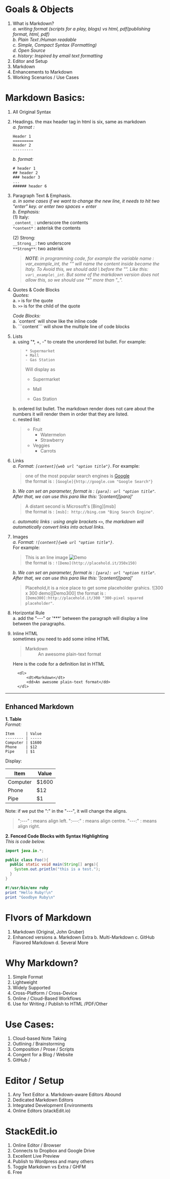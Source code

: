 # Goals & Objects
1. What is Markdown?  
  *a. writing format (scripts for a play, blogs) vs html, pdf(publishing format, html, pdf)  
  b. Plain Text /Human readable  
  c. Simple, Compact Syntax (Formatting)  
  d. Open Source  
  e. history: Inspired by email text formatting*  
2. Editor and Setup  
3. Markdown  
4. Enhancements to Markdown  
5. Working Scenarios / Use Cases

# Markdown Basics:
1. All Original Syntax
2. Headings. the max header tag in html is six, same as markdown  
  *a. format :*
    ```
    Header 1
    =========
    Header 2
    ---------
    ```  
   *b. format:*
    ```
    # header 1
    ## header 2
    ### header 3
    ...
    ###### header 6
    ```
3. Paragraph Text & Emphasis.  
	*a. in some cases if we want to change the new line, it needs to hit two "enter" key. or enter two spaces + enter*  
	*b. Emphasis:*  
	(1) Italy:  
	`_content_` : underscore the contents  
	`*content*` : asterisk the contents  

	(2) Strong:  
	`__Strong__`: two underscore  
	`**Strong**`: two asterisk  
	> *__NOTE__: in programming code, for example the variable name : var_example_int, the "_" will name the content inside became the Italy. To Avoid this, we should add \ before the "_".  Like this: `var\_example\_int`. But some of the markdown version does not allow this, so we should use "\*" more than "_".*

4. Quotes & Code Blocks  
	*Quotes:*  
	a. `>` is for the quote  
	b. `>>` is for the child of the quote  

	*Code Blocks:*  
	a. \`content\` will show like the inline code  
	b. \`\`\`content\`\`\` will show the multiple line of code blocks

5. Lists  
	a. using "*, +, -" to create the unordered list bullet. For example:
    >   ```
    >   * Supermarket
    >   + Mall
    >   - Gas Station
    >   ```
    >  Will display as
    >  * Supermarket
    >  + Mall
    >  - Gas Station  

	b. ordered list bullet. The markdown render does not care about the numbers it will render them in order that they are listed.  
	c. nested list:  
     > * Fruit    
     >   * Watermelon
     >   * Strawberry
     > * Veggies    
     >   * Carrots

6. Links  
  *a. Format: `[content]{web url "option title"}`*.
   For example:
   > one of the most popular search engines is [Google](http://google.com "Google Search")  
   > the format is : `[Google]{http://google.com "Google Search"}`  

   *b. We can set an parameter, format is : `[para]: url "option title"`. After that, we can use this para like this: '[content][para]'*  
   > A distant second is Microsoft's [Bing][msb]  
   > the format is : `[msb]: http://bing.com "Bing Search Engine"`.  

   *c. automatic links : using angle brackets `<>`, the markdown will automatically convert links into actual links.*

7. Images  
  *a. Format: `![content]{web url "option title"}`*.  
   For example:  
   > This is an line image ![Demo](http://placehold.it/350x150)  
   > the format is : `![Demo](http://placehold.it/350x150)`  

   *b. We can set an parameter, format is : `[para]: url "option title"`. After that, we can use this para like this: '[content][para]'*  
   > Placehold,it is a nice place to get some placeholder grahics.
   > ![300 x 300 demo][Demo300]
   > the format is : `[Demo300]:http://placehold.it/300 "300-pixel squared placeholder"`.  

8. Horizontal Rule  
  a. add the "---" or '\*\*\*' between the paragraph  will display a line between the paragraphs.

9. Inline HTML  
	sometimes you need to add some inline HTML
	> <dl>
	>    <dt>Markdown</dt>
	>    <dd>An awesome plain-text format</dd>
	> </dl>  
	Here is the code for a definition list in HTML
      ```
	    <dl>
    		<dt>Markdown</dt>
    		<dd>An awesome plain-text format</dd>
	    </dl>
      ```
---

## Enhanced Markdown
**1. Table**  
  *Format:*
  ```
  Item     | Value
  -------- | -----
  Computer | $1600
  Phone    | $12
  Pipe     | $1
  ```
  Display:

  Item     | Value
  -------- | -----
  Computer | $1600
  Phone    | $12
  Pipe     | $1

  Note: if we put the ":" in the "---", it will change the aligns.  
  > ":---" : means align left.
  > ":---:" : means align centre.
  > "---:" : means align right.  


**2. Fenced Code Blocks with Syntax Highlighting**  
  *This is code below.*

  ```java
  import java.io.*;

  public class Foo(){
    public static void main(String[] args){
      System.out.println("this is a test.");
    }
  }
  ```

  ```ruby
  #!/usr/bin/env ruby
  print "Hello Ruby!\n"
  print "Goodbye Ruby\n"
  ```

# Flvors of Markdown
  1. Markdown (Original, John Gruber)
  2. Enhanced versions
    a. Markdown Extra
    b. Multi-Markdown
    c. GitHub Flavored Markdown
    d. Several More

# Why Markdown?
  1. Simple Format
  2. Lightweight
  3. Widely Supported
  4. Cross-Platform / Cross-Device
  5. Online / Cloud-Based Workflows
  6. Use for Writing / Publish to HTML /PDF/Other

# Use Cases:
  1. Cloud-based Note Taking
  2. Outlining / Brainstorming
  3. Composition / Prose / Scripts
  4. Congent for a Blog / Website
  5. GitHub /

# Editor / Setup
  1. Any Text Editor
    a. Markdown-aware Editors Abound
  2. Dedicated Markdown Editors
  3. Integrated Development Environments
  4. Online Editors (stackEdit.io)

# StackEdit.io
  1. Online Editor / Browser
  2. Connects to Dropbox and Google Drive
  3. Excellent Live Preview
  4. Publish to Wordpress and many others
  5. Toggle Markdown vs Extra / GHFM
  6. Free
